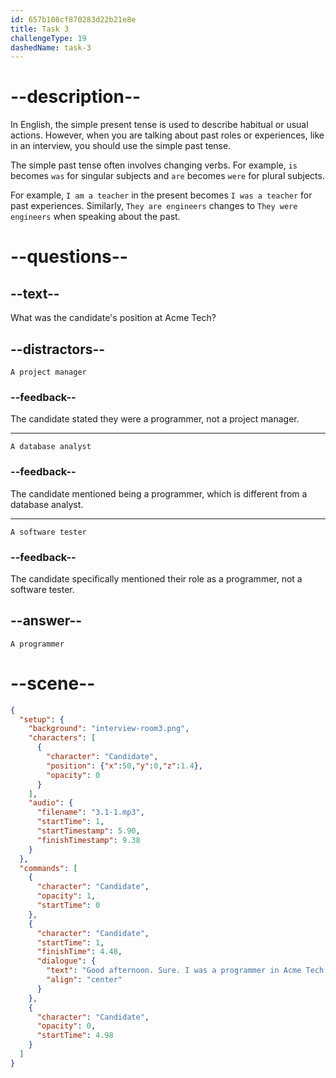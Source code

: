 ```yaml
---
id: 657b108cf870283d22b21e8e
title: Task 3
challengeType: 19
dashedName: task-3
---
```


<!-- (Audio) Candidate: Good afternoon! Sure, I was a programmer at Acme Tech. -->

# --description--

In English, the simple present tense is used to describe habitual or usual actions. However, when you are talking about past roles or experiences, like in an interview, you should use the simple past tense. 

The simple past tense often involves changing verbs. For example, `is` becomes `was` for singular subjects and `are` becomes `were` for plural subjects.

For example, `I am a teacher` in the present becomes `I was a teacher` for past experiences. Similarly, `They are engineers` changes to `They were engineers` when speaking about the past.

# --questions--

## --text--

What was the candidate's position at Acme Tech?

## --distractors--

`A project manager`

### --feedback--

The candidate stated they were a programmer, not a project manager.

---

`A database analyst`

### --feedback--

The candidate mentioned being a programmer, which is different from a database analyst.

---

`A software tester`

### --feedback--

The candidate specifically mentioned their role as a programmer, not a software tester.

## --answer--

`A programmer`

# --scene--

```json
{
  "setup": {
    "background": "interview-room3.png",
    "characters": [
      {
        "character": "Candidate",
        "position": {"x":50,"y":0,"z":1.4},
        "opacity": 0
      }
    ],
    "audio": {
      "filename": "3.1-1.mp3",
      "startTime": 1,
      "startTimestamp": 5.90,
      "finishTimestamp": 9.38
    }
  },
  "commands": [
    {
      "character": "Candidate",
      "opacity": 1,
      "startTime": 0
    },
    {
      "character": "Candidate",
      "startTime": 1,
      "finishTime": 4.48,
      "dialogue": {
        "text": "Good afternoon. Sure. I was a programmer in Acme Tech.",
        "align": "center"
      }
    },
    {
      "character": "Candidate",
      "opacity": 0,
      "startTime": 4.98
    }
  ]
}
```

